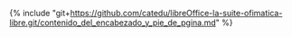 {% include "git+https://github.com/catedu/libreOffice-la-suite-ofimatica-libre.git/contenido_del_encabezado_y_pie_de_pgina.md" %}